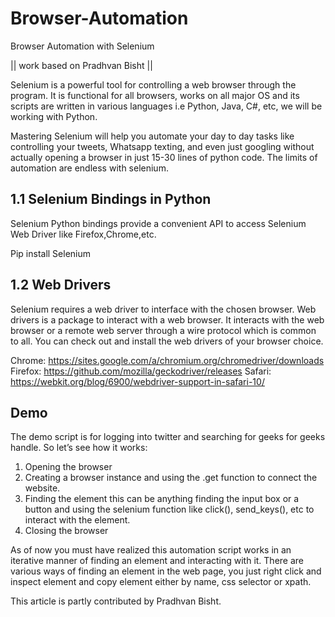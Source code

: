 # Browser-Automation
Browser Automation with Selenium

|| work based on Pradhvan Bisht ||

Selenium is a powerful tool for controlling a web browser through the program. It is functional for all browsers, works on all major OS and its scripts are written in various languages i.e Python, Java, C#, etc, we will be working with Python.

Mastering Selenium will help you automate your day to day tasks like controlling your tweets, Whatsapp texting, and even just googling without actually opening a browser in just 15-30 lines of python code. The limits of automation are endless with selenium.

## 1.1 Selenium Bindings in Python
Selenium Python bindings provide a convenient API to access Selenium Web Driver like Firefox,Chrome,etc.

Pip install Selenium 

## 1.2 Web Drivers
Selenium requires a web driver to interface with the chosen browser. Web drivers is a package to interact with a web browser. It interacts with the web browser or a remote web server through a wire protocol which is common to all. You can check out and install the web drivers of your browser choice.

Chrome:    https://sites.google.com/a/chromium.org/chromedriver/downloads
Firefox: https://github.com/mozilla/geckodriver/releases
Safari:    https://webkit.org/blog/6900/webdriver-support-in-safari-10/

## Demo
The demo script is for logging into twitter and searching for geeks for geeks handle.
So let’s see how it works:
1. Opening the browser
2. Creating a browser instance and using the .get function to connect the website.
3. Finding the element this can be anything finding the input box or a button and using the selenium function like click(), send_keys(), etc to interact with the element.
4. Closing the browser

As of now you must have realized this automation script works in an iterative manner of finding an element and interacting with it. There are various ways of finding an element in the web page, you just right click and inspect element and copy element either by name, css selector or xpath.


This article is partly contributed by Pradhvan Bisht.